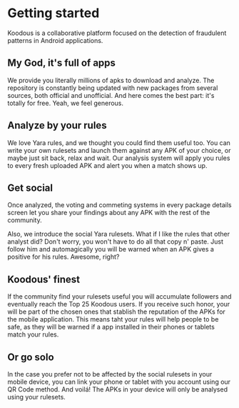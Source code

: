 # Getting started

Koodous is a collaborative platform focused on the detection of fraudulent patterns in Android applications.

## My God, it's full of apps

We provide you literally millions of apks to download and analyze. The repository is constantly being updated with new packages from several sources, both official and unofficial. And here comes the best part: it's totally for free. Yeah, we feel generous.

## Analyze by your rules

We love Yara rules, and we thought you could find them useful too. You can write your own rulesets and launch them against any APK of your choice, or maybe just sit back, relax and wait. Our analysis system will apply you rules to every fresh uploaded APK and alert you when a match shows up. 

## Get social

Once analyzed, the voting and commeting systems in every package details screen let you share your findings about any APK with the rest of the community. 

Also, we introduce the social Yara rulesets. What if I like the rules that other analyst did? Don't worry, you won't have to do all that copy n' paste. Just follow him and automagically you will be warned when an APK gives a positive for his rules. Awesome, right?

## Koodous' finest

If the community find your rulesets useful you will accumulate followers and eventually reach the Top 25 Koodous users. If you receive such honor, your will be part of the chosen ones that stablish the reputation of the APKs for the mobile application. This means taht your rules will help people to be safe, as they will be warned if a app installed in their phones or tablets match your rules.

## Or go solo

In the case you prefer not to be affected by the social rulesets in your mobile device, you can link your phone or tablet with you account using our QR Code method. And voilá! The APKs in your device will only be analysed using your rulesets.

